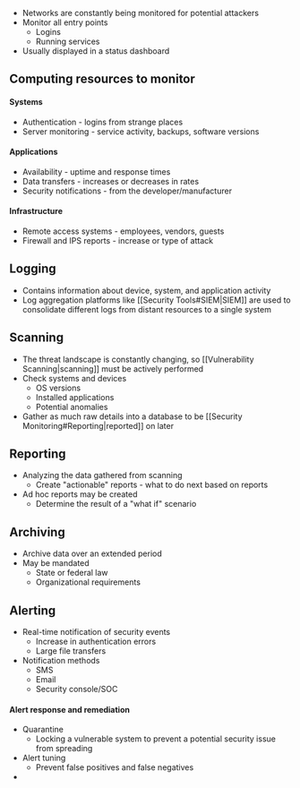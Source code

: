 - Networks are constantly being monitored for potential attackers
- Monitor all entry points
	- Logins
	- Running services
- Usually displayed in a status dashboard
## Computing resources to monitor
#### Systems
- Authentication - logins from strange places
- Server monitoring - service activity, backups, software versions
#### Applications
- Availability - uptime and response times
- Data transfers - increases or decreases in rates
- Security notifications - from the developer/manufacturer
#### Infrastructure
- Remote access systems - employees, vendors, guests
- Firewall and IPS reports - increase or type of attack
## Logging
- Contains information about device, system, and application activity
- Log aggregation platforms like [[Security Tools#SIEM|SIEM]] are used to consolidate different logs from distant resources to a single system
## Scanning
- The threat landscape is constantly changing, so [[Vulnerability Scanning|scanning]] must be actively performed
- Check systems and devices
	- OS versions
	- Installed applications
	- Potential anomalies
- Gather as much raw details into a database to be [[Security Monitoring#Reporting|reported]] on later
## Reporting
- Analyzing the data gathered from scanning
	- Create "actionable" reports - what to do next based on reports
- Ad hoc reports may be created
	- Determine the result of a "what if" scenario
## Archiving
- Archive data over an extended period
- May be mandated
	- State or federal law
	- Organizational requirements
## Alerting
- Real-time notification of security events
	- Increase in authentication errors
	- Large file transfers
- Notification methods
	- SMS
	- Email
	- Security console/SOC
#### Alert response and remediation
- Quarantine
	- Locking a vulnerable system to prevent a potential security issue from spreading
- Alert tuning
	- Prevent false positives and false negatives
- 